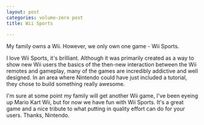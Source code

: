 ```yaml
---
layout: post
categories: volume-zero post
title: Wii Sports
  
---
```



My family owns a Wii. However, we only own one game - Wii Sports.

I love Wii Sports, it's brilliant. Although it was primarily created as a way to show new Wii users the basics of the then-new interaction between the Wii remotes and gameplay, many of the games are incredibly addictive and well designed. In an area where Nintendo could have just included a tutorial, they chose to build something really awesome.

I'm sure at some point my family will get another Wii game, I've been eyeing up Mario Kart Wii, but for now we have fun with Wii Sports. It's a great game and a nice tribute to what putting in quality effort can do for your users. Thanks, Nintendo.
